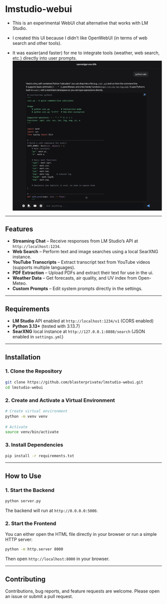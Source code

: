 # lmstudio-webui
- This is an experimental WebUI chat alternative that works with LM Studio.

- I created this UI because I didn’t like OpenWebUI (in terms of web search and other tools).

- It was easier(and faster) for me to integrate tools (weather, web search, etc.) directly into user prompts.
![Alt text](screenshots/screen1.png)
---

## Features

- **Streaming Chat** – Receive responses from LM Studio’s API at `http://localhost:1234`.
- **Web Search** – Perform text and image searches using a local SearXNG instance.
- **YouTube Transcripts** – Extract transcript text from YouTube videos (supports multiple languages).
- **PDF Extraction** – Upload PDFs and extract their text for use in the ui.
- **Weather Data** – Get forecasts, air quality, and UV index from Open-Meteo.
- **Custom Prompts** – Edit system prompts directly in the settings.

---

## Requirements

- **LM Studio** API enabled at `http://localhost:1234/v1` (CORS enabled)
- **Python 3.13+** (tested with 3.13.7)
- **SearXNG** local instance at `http://127.0.0.1:8888/search` (JSON enabled in `settings.yml`)

---

## Installation

### 1. Clone the Repository

```bash
git clone https://github.com/blasterprivate/lmstudio-webui.git
cd lmstudio-webui
````

### 2. Create and Activate a Virtual Environment

```bash
# Create virtual environment
python -m venv venv

# Activate
source venv/bin/activate
```

### 3. Install Dependencies

```bash
pip install -r requirements.txt
```

---

## How to Use

### 1. Start the Backend

```bash
python server.py
```

The backend will run at `http://0.0.0.0:5000`.

### 2. Start the Frontend

You can either open the HTML file directly in your browser or run a simple HTTP server:

```bash
python -m http.server 8000
```

Then open `http://localhost:8000` in your browser.

---

## Contributing

Contributions, bug reports, and feature requests are welcome.
Please open an issue or submit a pull request.
